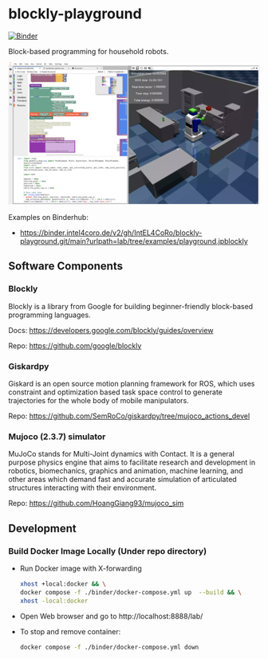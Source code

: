 # blockly-playground

[![Binder](https://binder.intel4coro.de/badge_logo.svg)](https://binder.intel4coro.de/v2/gh/IntEL4CoRo/blockly-playground.git/main?urlpath=lab/tree/examples/playground.jpblockly)

Block-based programming for household robots.

![screenshot](./screenshot/Screenshot.png)

Examples on Binderhub:
- https://binder.intel4coro.de/v2/gh/IntEL4CoRo/blockly-playground.git/main?urlpath=lab/tree/examples/playground.jpblockly

<!-- - PR2: https://binder.intel4coro.de/v2/gh/IntEL4CoRo/blockly-playground.git/main?labpath=examples/pr2.jpblockly -->
<!-- - HSR: https://binder.intel4coro.de/v2/gh/IntEL4CoRo/blockly-playground.git/main?labpath=examples/hsr.jpblockly -->

## Software Components

### Blockly

Blockly is a library from Google for building beginner-friendly block-based programming languages.

Docs: https://developers.google.com/blockly/guides/overview

Repo: https://github.com/google/blockly

### Giskardpy

Giskard is an open source motion planning framework for ROS, which uses constraint and optimization based task space control to generate trajectories for the whole body of mobile manipulators.

Repo: https://github.com/SemRoCo/giskardpy/tree/mujoco_actions_devel

### Mujoco (2.3.7) simulator

MuJoCo stands for Multi-Joint dynamics with Contact. It is a general purpose physics engine that aims to facilitate research and development in robotics, biomechanics, graphics and animation, machine learning, and other areas which demand fast and accurate simulation of articulated structures interacting with their environment.

Repo: https://github.com/HoangGiang93/mujoco_sim


## Development

### Build Docker Image Locally (Under repo directory)

- Run Docker image with X-forwarding

  ```bash
  xhost +local:docker && \
  docker compose -f ./binder/docker-compose.yml up  --build && \
  xhost -local:docker
  ```

- Open Web browser and go to http://localhost:8888/lab/

- To stop and remove container:

  ```bash
  docker compose -f ./binder/docker-compose.yml down
  ```
